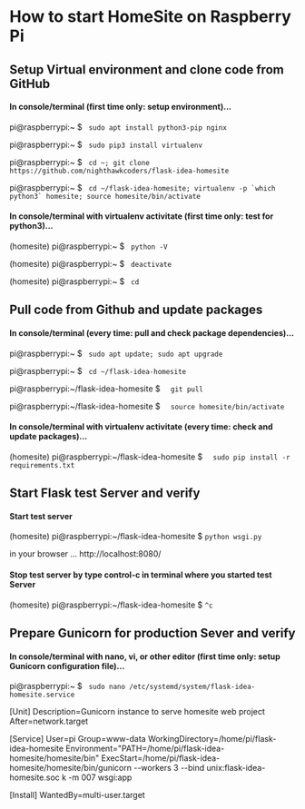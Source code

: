 # How to start HomeSite on Raspberry Pi

## Setup Virtual environment and clone code from GitHub
#### In console/terminal (first time only: setup environment)...

pi@raspberrypi:~ $  ``` sudo apt install python3-pip nginx```

pi@raspberrypi:~ $  ``` sudo pip3 install virtualenv```

pi@raspberrypi:~ $  ``` cd ~; git clone https://github.com/nighthawkcoders/flask-idea-homesite```

pi@raspberrypi:~ $  ``` cd ~/flask-idea-homesite; virtualenv -p `which python3` homesite; source homesite/bin/activate```

#### In console/terminal with virtualenv activitate (first time only: test for python3)...

(homesite) pi@raspberrypi:~ $  ``` python -V```

(homesite) pi@raspberrypi:~ $  ``` deactivate```

(homesite) pi@raspberrypi:~ $  ``` cd```



## Pull code from Github and update packages
#### In console/terminal (every time: pull and check package dependencies)...

pi@raspberrypi:~ $  ``` sudo apt update; sudo apt upgrade```

pi@raspberrypi:~ $  ``` cd ~/flask-idea-homesite```

pi@raspberrypi:~/flask-idea-homesite $ ```  git pull```

pi@raspberrypi:~/flask-idea-homesite $ ```  source homesite/bin/activate```

#### In console/terminal with virtualenv activitate (every time: check and update packages)...

(homesite) pi@raspberrypi:~/flask-idea-homesite $ ```  sudo pip install -r requirements.txt```



## Start Flask test Server and verify
#### Start test server

(homesite) pi@raspberrypi:~/flask-idea-homesite $ ``` python wsgi.py ``` 

in your browser ...
http://localhost:8080/ 

#### Stop test server by type control-c in terminal where you started test Server

(homesite) pi@raspberrypi:~/flask-idea-homesite $ ``` ^c ``` 



## Prepare Gunicorn for production Sever and verify
#### In console/terminal with nano, vi, or other editor (first time only: setup Gunicorn configuration file)...

pi@raspberrypi:~ $  ``` sudo nano /etc/systemd/system/flask-idea-homesite.service```

[Unit]
Description=Gunicorn instance to serve homesite web project
After=network.target

[Service]
User=pi
Group=www-data
WorkingDirectory=/home/pi/flask-idea-homesite
Environment="PATH=/home/pi/flask-idea-homesite/homesite/bin"
ExecStart=/home/pi/flask-idea-homesite/homesite/bin/gunicorn --workers 3 --bind unix:flask-idea-homesite.soc
k -m 007 wsgi:app

[Install]
WantedBy=multi-user.target


